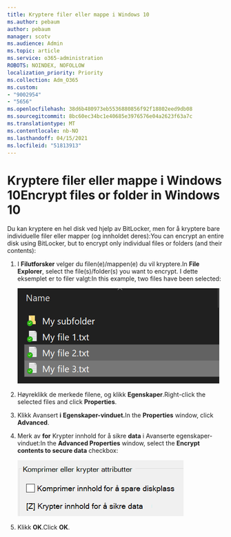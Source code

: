 ```yaml
---
title: Kryptere filer eller mappe i Windows 10
ms.author: pebaum
author: pebaum
manager: scotv
ms.audience: Admin
ms.topic: article
ms.service: o365-administration
ROBOTS: NOINDEX, NOFOLLOW
localization_priority: Priority
ms.collection: Adm_O365
ms.custom:
- "9002954"
- "5656"
ms.openlocfilehash: 38d6b480973eb5536880856f92f18802eed9db08
ms.sourcegitcommit: 8bc60ec34bc1e40685e3976576e04a2623f63a7c
ms.translationtype: MT
ms.contentlocale: nb-NO
ms.lasthandoff: 04/15/2021
ms.locfileid: "51813913"
---
```

# <a name="encrypt-files-or-folder-in-windows-10"></a><span data-ttu-id="575df-102">Kryptere filer eller mappe i Windows 10</span><span class="sxs-lookup"><span data-stu-id="575df-102">Encrypt files or folder in Windows 10</span></span>

<span data-ttu-id="575df-103">Du kan kryptere en hel disk ved hjelp av BitLocker, men for å kryptere bare individuelle filer eller mapper (og innholdet deres):</span><span class="sxs-lookup"><span data-stu-id="575df-103">You can encrypt an entire disk using BitLocker, but to encrypt only individual files or folders (and their contents):</span></span>

1. <span data-ttu-id="575df-104">I **Filutforsker** velger du filen(e)/mappen(e) du vil kryptere.</span><span class="sxs-lookup"><span data-stu-id="575df-104">In **File Explorer**, select the file(s)/folder(s) you want to encrypt.</span></span> <span data-ttu-id="575df-105">I dette eksemplet er to filer valgt:</span><span class="sxs-lookup"><span data-stu-id="575df-105">In this example, two files have been selected:</span></span>

    ![Velg filer eller mapper for kryptering](media/select-for-encrypting.png)

2. <span data-ttu-id="575df-107">Høyreklikk de merkede filene, og klikk **Egenskaper**.</span><span class="sxs-lookup"><span data-stu-id="575df-107">Right-click the selected files and click **Properties**.</span></span>

3. <span data-ttu-id="575df-108">Klikk Avansert **i** **Egenskaper-vinduet.**</span><span class="sxs-lookup"><span data-stu-id="575df-108">In the **Properties** window, click **Advanced**.</span></span>

4. <span data-ttu-id="575df-109">Merk av **for** Krypter innhold for å sikre **data** i Avanserte egenskaper-vinduet:</span><span class="sxs-lookup"><span data-stu-id="575df-109">In the **Advanced Properties** window, select the **Encrypt contents to secure data** checkbox:</span></span>

    ![Krypter innhold](media/encrypt-contents.png)

5. <span data-ttu-id="575df-111">Klikk **OK**.</span><span class="sxs-lookup"><span data-stu-id="575df-111">Click **OK**.</span></span>

